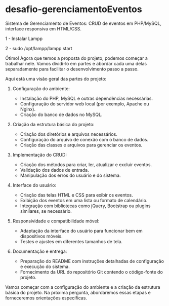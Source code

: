 # desafio-gerenciamentoEventos
Sistema de Gerenciamento de Eventos: CRUD de eventos em PHP/MySQL, interface responsiva em HTML/CSS.

1 - Instalar Lampp

2 - sudo /opt/lampp/lampp start



Ótimo! Agora que temos a proposta do projeto, podemos começar a trabalhar nele. Vamos dividi-lo em partes e abordar cada uma delas separadamente para facilitar o desenvolvimento passo a passo.

Aqui está uma visão geral das partes do projeto:

1. Configuração do ambiente:
   - Instalação do PHP, MySQL e outras dependências necessárias.
   - Configuração do servidor web local (por exemplo, Apache ou Nginx).
   - Criação do banco de dados no MySQL.

2. Criação da estrutura básica do projeto:
   - Criação dos diretórios e arquivos necessários.
   - Configuração do arquivo de conexão com o banco de dados.
   - Criação das classes e arquivos para gerenciar os eventos.

3. Implementação do CRUD:
   - Criação dos métodos para criar, ler, atualizar e excluir eventos.
   - Validação dos dados de entrada.
   - Manipulação dos erros do usuário e do sistema.

4. Interface do usuário:
   - Criação das telas HTML e CSS para exibir os eventos.
   - Exibição dos eventos em uma lista ou formato de calendário.
   - Integração com bibliotecas como jQuery, Bootstrap ou plugins similares, se necessário.

5. Responsividade e compatibilidade móvel:
   - Adaptação da interface do usuário para funcionar bem em dispositivos móveis.
   - Testes e ajustes em diferentes tamanhos de tela.

6. Documentação e entrega:
   - Preparação do README com instruções detalhadas de configuração e execução do sistema.
   - Fornecimento da URL do repositório Git contendo o código-fonte do projeto.

Vamos começar com a configuração do ambiente e a criação da estrutura básica do projeto. Na próxima pergunta, abordaremos essas etapas e forneceremos orientações específicas.